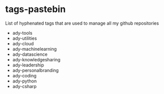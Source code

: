 # tags-pastebin
List of hyphenated tags that are used to manage all my github repositories


* ady-tools
* ady-utilities
* ady-cloud
* ady-machinelearning
* ady-datascience
* ady-knowledgesharing
* ady-leadership
* ady-personalbranding
* ady-coding
* ady-python
* ady-csharp
